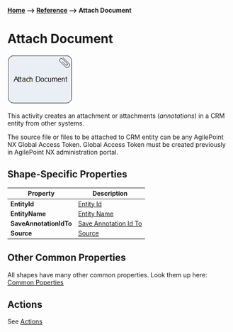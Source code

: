 __[Home](/) --> [Reference](/ref) --> Attach Document__

# Attach Document

![Attach Document](media/AttachDocument.png)

This activity creates an attachment or attachments (*annotations*) in a CRM entity from other systems.

The source file or files to be attached to CRM entity can be any AgilePoint NX Global Access Token. Global Access Token must be created previously in AgilePoint NX administration portal.

## Shape-Specific Properties

| Property | Description |
| -------- | ----------- |                                                                                                                                                      
| __EntityId__| [Entity Id](common/EntityId.md) |
| __EntityName__| [Entity Name](common/EntityName.md)|
| __SaveAnnotationIdTo__| [Save Annotation Id To](common/SaveAnnotationIdTo.md)|
| __Source__ | [Source](common/Source.md) | 


## Other Common Properties
All shapes have many other common properties. Look them up here: [Common Poperties](common/README.md)

## Actions
See [Actions](common/Actions.md)

